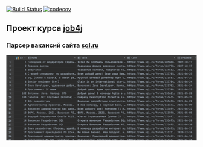 [![Build Status](https://travis-ci.com/KirillBelyaev74/job4j_grabber.svg?branch=master)](https://travis-ci.com/KirillBelyaev74/job4j_grabber)
[![codecov](https://codecov.io/gh/KirillBelyaev74/job4j_grabber/branch/master/graph/badge.svg?token=HUKLF6OHUV)](https://codecov.io/gh/KirillBelyaev74/job4j_grabber)

## Проект курса [job4j](http://job4j.ru)

### Парсер вакансий сайта [sql.ru](https://www.sql.ru/forum/job-offers/1)

![screenshot of sample](screenshot/1.png)